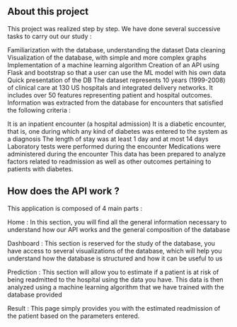 ## About this project
This project was realized step by step. We have done several successive tasks to carry out our study :

Familiarization with the database, understanding the dataset
Data cleaning
Visualization of the database, with simple and more complex graphs
Implementation of a machine learning algorithm
Creation of an API using Flask and bootstrap so that a user can use the ML model with his own data
Quick presentation of the DB
The dataset represents 10 years (1999-2008) of clinical care at 130 US hospitals and integrated delivery networks. It includes over 50 features representing patient and hospital outcomes. Information was extracted from the database for encounters that satisfied the following criteria :

It is an inpatient encounter (a hospital admission)
It is a diabetic encounter, that is, one during which any kind of diabetes was entered to the system as a diagnosis
The length of stay was at least 1 day and at most 14 days
Laboratory tests were performed during the encounter
Medications were administered during the encounter
This data has been prepared to analyze factors related to readmission as well as other outcomes pertaining to patients with diabetes.

## How does the API work ?
This application is composed of 4 main parts :

Home : In this section, you will find all the general information necessary to understand how our API works and the general composition of the database

Dashboard : This section is reserved for the study of the database, you have access to several visualizations of the database, which will help you understand how the database is structured and how it can be useful to us

Prediction : This section will allow you to estimate if a patient is at risk of being readmitted to the hospital using the data you have. This data is then analyzed using a machine learning algorithm that we have trained with the database provided

Result : This page simply provides you with the estimated readmission of the patient based on the parameters entered.
